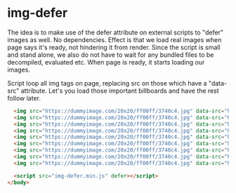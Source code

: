 # img-defer
The idea is to make use of the defer attribute on external scripts to "defer" images as well. No dependencies.
Effect is that we load real images when page says it's ready, not hindering it from render. Since the script is small and stand alone, we also do not have to wait for any bundled files to be decompiled, evaluated etc. When page is ready, it starts loading our images.

Script loop all img tags on page, replacing src on those which have a "data-src" attribute. Let's you load those important billboards and have the rest follow later.

```html
  <img src="https://dummyimage.com/20x20/ff00ff/3740c4.jpg" data-src="http://dummyimage.com/650x655.png/cc0000/ffffff"/>
  <img src="https://dummyimage.com/20x20/ff00ff/3740c4.jpg" data-src="http://dummyimage.com/609x621.jpg/5fa2dd/ffffff"/>
  <img src="https://dummyimage.com/20x20/ff00ff/3740c4.jpg" data-src="http://dummyimage.com/561x554.png/ff4444/ffffff"/>
  <img src="https://dummyimage.com/20x20/ff00ff/3740c4.jpg" data-src="http://dummyimage.com/750x899.jpg/ff4444/ffffff"/>
  <img src="https://dummyimage.com/20x20/ff00ff/3740c4.jpg" data-src="http://dummyimage.com/674x503.jpg/cc0000/ffffff"/>
  <img src="https://dummyimage.com/20x20/ff00ff/3740c4.jpg" data-src="http://dummyimage.com/818x825.png/5fa2dd/ffffff"/>
  <img src="https://dummyimage.com/20x20/ff00ff/3740c4.jpg" data-src="http://dummyimage.com/877x884.png/5fa2dd/ffffff"/>
  <img src="https://dummyimage.com/20x20/ff00ff/3740c4.jpg" data-src="http://dummyimage.com/752x629.png/ff4444/ffffff"/>
  <img src="https://dummyimage.com/20x20/ff00ff/3740c4.jpg" data-src="http://dummyimage.com/826x689.bmp/5fa2dd/ffffff"/>

  <script src="img-defer.min.js" defer></script>
</body>
```
